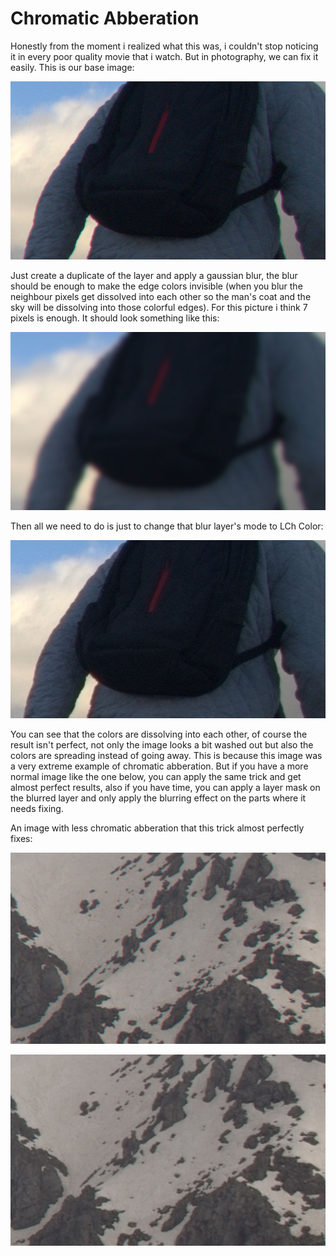 # Chromatic Abberation
Honestly from the moment i realized what this was, i couldn't stop noticing it
in every poor quality movie that i watch. But in photography, we can fix it
easily. This is our base image:

![Image of man](./images/006_chromatic_abberation.jpg)

Just create a duplicate of the layer and apply a gaussian blur, the blur
should be enough to make the edge colors invisible (when you blur the
neighbour pixels get dissolved into each other so the man's coat and the sky
will be dissolving into those colorful edges). For this picture i think 7
pixels is enough. It should look something like this:

![Image of man](./images/007_chromatic_abberation.jpg)

Then all we need to do is just to change that blur layer's mode to LCh Color:

![Image of man](./images/008_chromatic_abberation.jpg)

You can see that the colors are dissolving into each other, of course the
result isn't perfect, not only the image looks a bit washed out but also the
colors are spreading instead of going away. This is because this image was a
very extreme example of chromatic abberation. But if you have a more normal
image like the one below, you can apply the same trick and get almost perfect
results, also if you have time, you can apply a layer mask on the blurred
layer and only apply the blurring effect on the parts where it needs fixing.

An image with less chromatic abberation that this trick almost perfectly fixes:

![Image of mountain](./images/009_chromatic_abberation.jpeg)

![Image of mountain](./images/010_chromatic_abberation.jpeg)
